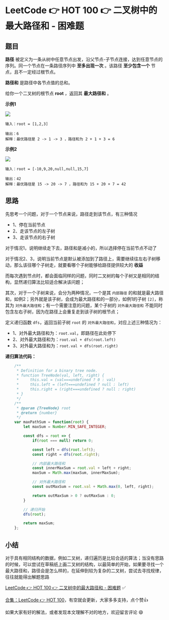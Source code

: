 # LeetCode 👉 HOT 100 👉 二叉树中的最大路径和 - 困难题

## 题目

**路径** 被定义为一条从树中任意节点出发，沿父节点-子节点连接，达到任意节点的序列。同一个节点在一条路径序列中 **至多出现一次** 。该路径 **至少包含一个** 节点，且不一定经过根节点。

**路径和** 是路径中各节点值的总和。

给你一个二叉树的根节点 **root** ，返回其 **最大路径和** 。


**示例1**

![](https://assets.leetcode.com/uploads/2020/10/13/exx1.jpg)
     
    输入：root = [1,2,3]

    输出：6
    解释：最优路径是 2 -> 1 -> 3 ，路径和为 2 + 1 + 3 = 6

**示例2**

![](https://assets.leetcode.com/uploads/2020/10/13/exx2.jpg)

    输入：root = [-10,9,20,null,null,15,7]

    输出：42
    解释：最优路径是 15 -> 20 -> 7 ，路径和为 15 + 20 + 7 = 42

## 思路

先思考一个问题，对于一个节点来说，路径走到该节点，有三种情况

- 1、停在当前节点
- 2、走该节点的左子树
- 3、走该节点的右子树

对于情况1，说明继续走下去，路径和是减小的，所以选择停在当前节点不动了

对于情况2、3，说明当前节点是默认被添加到了路径上，需要继续往左右子树移动，那么该往哪个子树走，就要看哪个子树能够给路径提供较大的 **收益**

而每次遇到节点时，都会面临同样的问题，同时二叉树的每个子树又是相同的结构，显然递归算法比较适合解决该问题；

其次，对于一个子树来说，会分为两种情况，一个是其 `内部路径` 的和就是最大路径和，如例2；另外就是该子树，会成为最大路径和的一部分，如例1的子树 `[2]`，称其为 `对外最大路径和`；有一个需要注意的问题，某个子树的 `对外最大路径和` 不能同时包含左右子树，因为在路径上会重复走到该子树的根节点；

定义递归函数 `dfs`，返回当前子树 `root` 的 `对外最大路径和`，对应上述三种情况为：

- 1、对外最大路径和为：`root.val`，即路径在此处停下
- 2、对外最大路径和为：`root.val + dfs(root.left)`
- 3、对外最大路径和为：`root.val + dfs(root.right)`

**递归算法代码：**

```js
    /**
     * Definition for a binary tree node.
     * function TreeNode(val, left, right) {
     *     this.val = (val===undefined ? 0 : val)
     *     this.left = (left===undefined ? null : left)
     *     this.right = (right===undefined ? null : right)
     * }
     */
    /**
     * @param {TreeNode} root
     * @return {number}
     */
    var maxPathSum = function(root) {
        let maxSum = Number.MIN_SAFE_INTEGER;

        const dfs = root => {
            if(root === null) return 0;

            const left = dfs(root.left);
            const right = dfs(root.right);

            // 内部最大路径和
            const innerMaxSum = root.val + left + right;
            maxSum = Math.max(maxSum, innerMaxSum);

            // 对外最大路径和
            const outMaxSum = root.val + Math.max(0, left, right);

            return outMaxSum > 0 ? outMaxSum : 0;
        }

        // 递归开始
        dfs(root);

        return maxSum;
    };
```


## 小结

对于具有相同结构的数据，例如二叉树，递归遍历是比较合适的算法；当没有思路的时候，可以尝试在草稿纸上画二叉树的结构，以最简单的开始，如果要寻找一个最大路径和，路径会是怎么样的，在延伸到较为复杂的二叉树，尝试去寻找规律，往往就能得出解题思路


[LeetCode 👉 HOT 100 👉 二叉树中的最大路径和 - 困难题](https://leetcode-cn.com/problems/binary-tree-maximum-path-sum/) ✅


[合集：LeetCode 👉 HOT 100](https://juejin.cn/column/7029946677398077476)，有空就会更新，大家多多支持，点个赞👍

如果大家有好的解法，或者发现本文理解不对的地方，欢迎留言评论 😄

